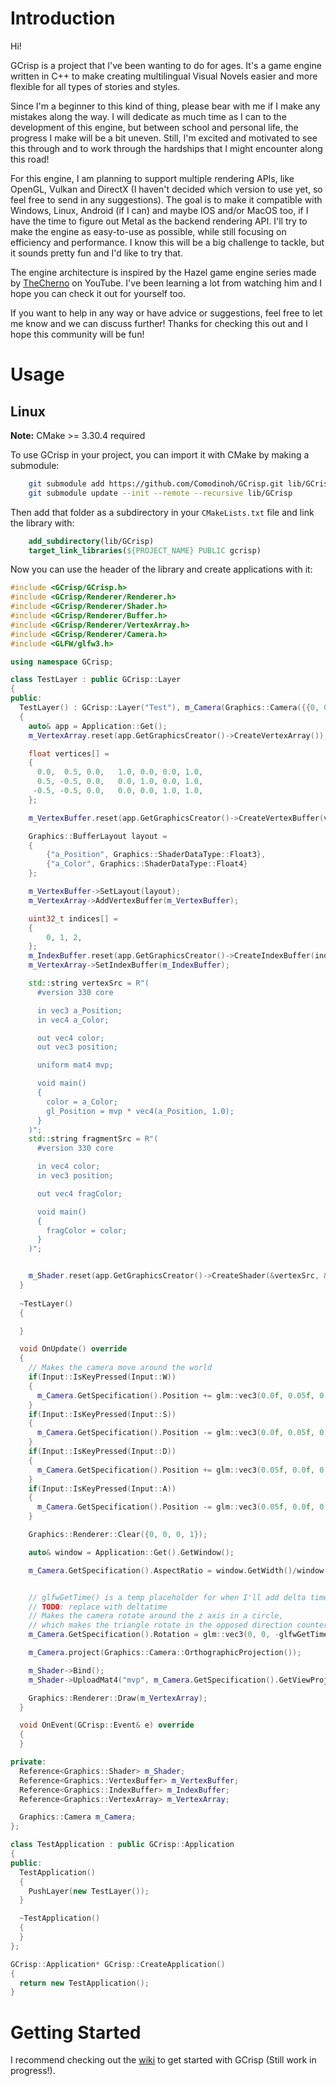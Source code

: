 # Introduction
Hi! 

GCrisp is a project that I've been wanting to do for ages. 
It's a game engine written in C++ to make creating multilingual Visual Novels easier
and more flexible for all types of stories and styles.

Since I'm a beginner to this kind of thing,
please bear with me if I make any mistakes along the way. I will dedicate as much time as I can
to the development of this engine, but between school and personal life, 
the progress I make will be a bit uneven. Still, I'm excited and motivated to see this through
and to work through the hardships that I might encounter along this road!

For this engine, I am planning to support multiple rendering APIs, like OpenGL, Vulkan and DirectX 
(I haven't decided which version to use yet, so feel free to send in any suggestions).
The goal is to make it compatible with Windows, Linux, Android (if I can)
and maybe IOS and/or MacOS too, if I have the time to figure out Metal as the backend rendering API.
I'll try to make the engine as easy-to-use as possible, while still focusing on efficiency and performance.
I know this will be a big challenge to tackle, but it sounds pretty fun and I'd like to try that.

The engine architecture is inspired by the Hazel game engine series made by [TheCherno](https://www.youtube.com/@TheCherno) on YouTube.
I've been learning a lot from watching him and I hope you can check it out for yourself too.

If you want to help in any way or have advice or suggestions, feel free to let me know 
and we can discuss further! Thanks for checking this out and I hope this community will be fun!

# Usage
## Linux
__Note:__ CMake >= 3.30.4 required

To use GCrisp in your project, you can import it with CMake by making a submodule:
```bash
    git submodule add https://github.com/Comodinoh/GCrisp.git lib/GCrisp
    git submodule update --init --remote --recursive lib/GCrisp
```

Then add that folder as a subdirectory in your `CMakeLists.txt` file and link the library with:
```CMake 
    add_subdirectory(lib/GCrisp)
    target_link_libraries(${PROJECT_NAME} PUBLIC gcrisp)
```
    
Now you can use the header of the library and create applications with it:

```c++
#include <GCrisp/GCrisp.h>
#include <GCrisp/Renderer/Renderer.h>
#include <GCrisp/Renderer/Shader.h>
#include <GCrisp/Renderer/Buffer.h>
#include <GCrisp/Renderer/VertexArray.h>
#include <GCrisp/Renderer/Camera.h>
#include <GLFW/glfw3.h>

using namespace GCrisp;

class TestLayer : public GCrisp::Layer
{
public:
  TestLayer() : GCrisp::Layer("Test"), m_Camera(Graphics::Camera({{0, 0, 0}, {0, 0, 0}, glm::mat4(1.0f), glm::mat4(1.0f), 1.0f}))
  {
    auto& app = Application::Get();
    m_VertexArray.reset(app.GetGraphicsCreator()->CreateVertexArray());

    float vertices[] = 
    {
      0.0,  0.5, 0.0,   1.0, 0.0, 0.0, 1.0,
      0.5, -0.5, 0.0,   0.0, 1.0, 0.0, 1.0,
     -0.5, -0.5, 0.0,   0.0, 0.0, 1.0, 1.0,
    };

    m_VertexBuffer.reset(app.GetGraphicsCreator()->CreateVertexBuffer(vertices, sizeof(vertices)));

    Graphics::BufferLayout layout = 
    {
        {"a_Position", Graphics::ShaderDataType::Float3},
        {"a_Color", Graphics::ShaderDataType::Float4}
    };

    m_VertexBuffer->SetLayout(layout);
    m_VertexArray->AddVertexBuffer(m_VertexBuffer);

    uint32_t indices[] =
    {
        0, 1, 2,
    };
    m_IndexBuffer.reset(app.GetGraphicsCreator()->CreateIndexBuffer(indices, sizeof(indices)));
    m_VertexArray->SetIndexBuffer(m_IndexBuffer);

    std::string vertexSrc = R"(
      #version 330 core

      in vec3 a_Position;
      in vec4 a_Color;

      out vec4 color;
      out vec3 position;

      uniform mat4 mvp;

      void main()
      {
        color = a_Color;
        gl_Position = mvp * vec4(a_Position, 1.0);
      }
    )";
    std::string fragmentSrc = R"(
      #version 330 core

      in vec4 color;
      in vec3 position;

      out vec4 fragColor;

      void main()
      {
        fragColor = color;
      }
    )";


    m_Shader.reset(app.GetGraphicsCreator()->CreateShader(&vertexSrc, &fragmentSrc));
  }
  
  ~TestLayer()
  {

  }

  void OnUpdate() override
  { 
    // Makes the camera move around the world
    if(Input::IsKeyPressed(Input::W))
    {
      m_Camera.GetSpecification().Position += glm::vec3(0.0f, 0.05f, 0.0f);
    }
    if(Input::IsKeyPressed(Input::S))
    {
      m_Camera.GetSpecification().Position -= glm::vec3(0.0f, 0.05f, 0.0f);
    }
    if(Input::IsKeyPressed(Input::D))
    {
      m_Camera.GetSpecification().Position += glm::vec3(0.05f, 0.0f, 0.0f);
    }
    if(Input::IsKeyPressed(Input::A))
    {
      m_Camera.GetSpecification().Position -= glm::vec3(0.05f, 0.0f, 0.0f);
    }

    Graphics::Renderer::Clear({0, 0, 0, 1});

    auto& window = Application::Get().GetWindow();

    m_Camera.GetSpecification().AspectRatio = window.GetWidth()/window.GetHeight();


    // glfwGetTime() is a temp placeholder for when I'll add delta time and timesteps
    // TODO: replace with deltatime
    // Makes the camera rotate around the z axis in a circle,
    // which makes the triangle rotate in the opposed direction counter clock-wise
    m_Camera.GetSpecification().Rotation = glm::vec3(0, 0, -glfwGetTime());

    m_Camera.project(Graphics::Camera::OrthographicProjection());

    m_Shader->Bind();
    m_Shader->UploadMat4("mvp", m_Camera.GetSpecification().GetViewProj());

    Graphics::Renderer::Draw(m_VertexArray);
  }

  void OnEvent(GCrisp::Event& e) override
  {
  }

private:
  Reference<Graphics::Shader> m_Shader;
  Reference<Graphics::VertexBuffer> m_VertexBuffer;
  Reference<Graphics::IndexBuffer> m_IndexBuffer;
  Reference<Graphics::VertexArray> m_VertexArray;

  Graphics::Camera m_Camera;
};

class TestApplication : public GCrisp::Application
{
public:
  TestApplication()
  {
    PushLayer(new TestLayer());
  }

  ~TestApplication()
  {
  }
};

GCrisp::Application* GCrisp::CreateApplication()
{
  return new TestApplication();
}

```

# Getting Started

I recommend checking out the [wiki](https://github.com/Comodinoh/GCrisp/wiki) to get started with GCrisp (Still work in progress!).

